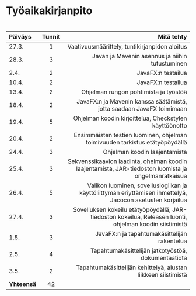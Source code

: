 # Työaikakirjanpito <h1>
| Päiväys	| Tunnit 	| Mitä tehty	|
| :---		| :----:	|	---:	|
| 27.3.		| 1 		| Vaativuusmäärittely, tuntikirjanpidon aloitus |
| 28.3.   | 3       | Javan ja Mavenin asennus ja niihin tutustuminen |
| 2.4.    | 2 | JavaFX:n testailua |
| 10.4.   | 2 | JavaFX:n testailua | 
| 13.4.   | 2 | Ohjelman rungon pohtimista ja työstöä |
| 18.4.   | 2 | JavaFX:n ja Mavenin kanssa säätämistä, jotta saadaan JavaFX toimimaan |
| 19.4.   | 5 | Ohjelman koodin kirjoittelua, Checkstylen käyttöönotto | 
| 20.4.   | 2 | Ensimmäisten testien luominen, ohjelman toimivuuden tarkistus etätyöpöydällä |
| 24.4.   | 3 | Ohjelman koodin laajentamista |
| 25.4.   | 3 | Sekvenssikaavion laadinta, ohelman koodin laajentamista, JAR-tiedoston luomista ja ongelmanratkaisua |
| 26.4.   | 5 | Valikon luominen, sovelluslogiikan ja käyttöliittymän eriyttämisen ihmettelyä, Jacocon asetusten korjailua | 
| 27.4.   | 3 | Sovelluksen kokeilu etätyöpöydällä, JAR-tiedoston kokeilua, Releasen luonti, ohjelman koodin siistimistä | 
| 1.5.    | 3 | JavaFX:n ja tapahtumakäsittelijän rakentelua |
| 2.5.    | 4 | Tapahtumakäsittelijän jatkotyöstöä, dokumentaatiota|
| 3.5.    | 2 | Tapahtumakäsittelijän kehittelyä, alustan liikkeen siistimistä |
| **Yhteensä**	| 42 	| 	|
